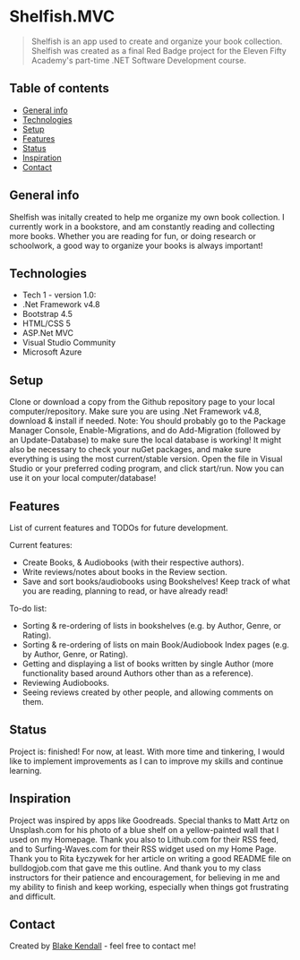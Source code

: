 # Shelfish.MVC
> Shelfish is an app used to create and organize your book collection. Shelfish was created as a final Red Badge project for the Eleven Fifty Academy's part-time .NET Software Development course.

## Table of contents
* [General info](#general-info)
* [Technologies](#technologies)
* [Setup](#setup)
* [Features](#features)
* [Status](#status)
* [Inspiration](#inspiration)
* [Contact](#contact)

## General info
Shelfish was initally created to help me organize my own book collection. I currently work in a bookstore, and am constantly reading and collecting more books.
Whether you are reading for fun, or doing research or schoolwork, a good way to organize your books is always important!


## Technologies
* Tech 1 - version 1.0:
* .Net Framework v4.8
* Bootstrap 4.5
* HTML/CSS 5
* ASP.Net MVC
* Visual Studio Community
* Microsoft Azure
 

## Setup
Clone or download a copy from the Github repository page to your local computer/repository. 
Make sure you are using .Net Framework v4.8, download & install if needed.
Note: You should probably go to the Package Manager Console, Enable-Migrations, and do Add-Migration (followed by an Update-Database) to make sure the local database is working!
It might also be necessary to check your nuGet packages, and make sure everything is using the most current/stable version.
Open the file in Visual Studio or your preferred coding program, and click start/run. Now you can use it on your local computer/database! 


## Features
List of current features and TODOs for future development.

Current features:
* Create Books, & Audiobooks (with their respective authors).
* Write reviews/notes about books in the Review section.
* Save and sort books/audiobooks using Bookshelves! Keep track of what you are reading, planning to read, or have already read!


To-do list:
* Sorting & re-ordering of lists in bookshelves (e.g. by Author, Genre, or Rating).
* Sorting & re-ordering of lists on main Book/Audiobook Index pages (e.g. by Author, Genre, or Rating). 
* Getting and displaying a list of books written by single Author (more functionality based around Authors other than as a reference).
* Reviewing Audiobooks.
* Seeing reviews created by other people, and allowing comments on them.
 

## Status
Project is: finished! For now, at least. With more time and tinkering, I would like to implement improvements as I can to improve my skills and continue learning.

## Inspiration
Project was inspired by apps like Goodreads. Special thanks to Matt Artz on Unsplash.com for his photo of a blue shelf on a yellow-painted wall that I used on my Homepage.
Thank you also to Lithub.com for their RSS feed, and to Surfing-Waves.com for their RSS widget used on my Home Page.
Thank you to Rita Łyczywek for her article on writing a good README file on bulldogjob.com that gave me this outline.
And thank you to my class instructors for their patience and encouragement, for believing in me and my ability to finish and keep working, especially when things got frustrating and difficult.

## Contact
Created by [Blake Kendall](https://blakeekendall.github.io/Portfolio/) - feel free to contact me!
